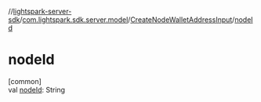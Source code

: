 //[lightspark-server-sdk](../../../index.md)/[com.lightspark.sdk.server.model](../index.md)/[CreateNodeWalletAddressInput](index.md)/[nodeId](node-id.md)

# nodeId

[common]\
val [nodeId](node-id.md): String
